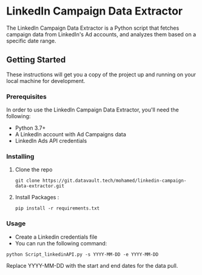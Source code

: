 # LinkedIn Campaign Data Extractor

The LinkedIn Campaign Data Extractor is a Python script that fetches campaign data from LinkedIn's Ad accounts, and analyzes them based on a specific date range. 

## Getting Started

These instructions will get you a copy of the project up and running on your local machine for development.

### Prerequisites

In order to use the LinkedIn Campaign Data Extractor, you'll need the following:

- Python 3.7+
- A LinkedIn account with Ad Campaigns data
- LinkedIn Ads API credentials

### Installing

1. Clone the repo
   ```
   git clone https://git.datavault.tech/mohamed/linkedin-campaign-data-extractor.git
   ```
3. Install Packages :
   ```
   pip install -r requirements.txt
   ```

### Usage
- Create a Linkedin credentials file
- You can run the following command:
```
python Script_linkedinAPI.py -s YYYY-MM-DD -e YYYY-MM-DD
```

Replace YYYY-MM-DD with the start and end dates for the data pull.
